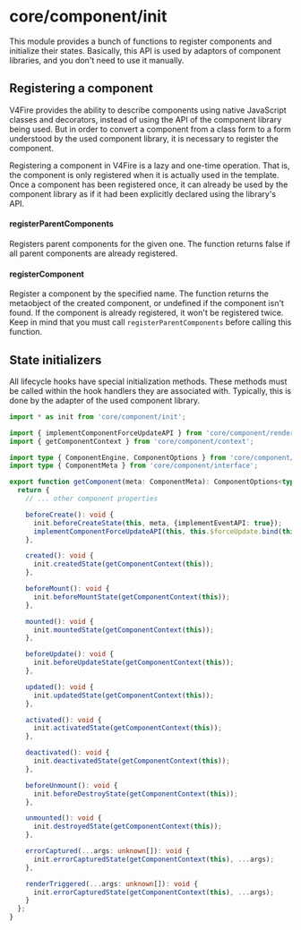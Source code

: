 # core/component/init

This module provides a bunch of functions to register components and initialize their states.
Basically, this API is used by adaptors of component libraries, and you don't need to use it manually.

## Registering a component

V4Fire provides the ability to describe components using native JavaScript classes and decorators,
instead of using the API of the component library being used. But in order to convert a component from a class form
to a form understood by the used component library, it is necessary to register the component.

Registering a component in V4Fire is a lazy and one-time operation. That is, the component is only registered when
it is actually used in the template. Once a component has been registered once, it can already be used
by the component library as if it had been explicitly declared using the library's API.

#### registerParentComponents

Registers parent components for the given one.
The function returns false if all parent components are already registered.

#### registerComponent

Register a component by the specified name.
The function returns the metaobject of the created component, or undefined if the component isn't found.
If the component is already registered, it won't be registered twice.
Keep in mind that you must call `registerParentComponents` before calling this function.

## State initializers

All lifecycle hooks have special initialization methods. These methods must be called within the hook handlers
they are associated with. Typically, this is done by the adapter of the used component library.

```typescript
import * as init from 'core/component/init';

import { implementComponentForceUpdateAPI } from 'core/component/render';
import { getComponentContext } from 'core/component/context';

import type { ComponentEngine, ComponentOptions } from 'core/component/engines';
import type { ComponentMeta } from 'core/component/interface';

export function getComponent(meta: ComponentMeta): ComponentOptions<typeof ComponentEngine> {
  return {
    // ... other component properties

    beforeCreate(): void {
      init.beforeCreateState(this, meta, {implementEventAPI: true});
      implementComponentForceUpdateAPI(this, this.$forceUpdate.bind(this));
    },

    created(): void {
      init.createdState(getComponentContext(this));
    },

    beforeMount(): void {
      init.beforeMountState(getComponentContext(this));
    },

    mounted(): void {
      init.mountedState(getComponentContext(this));
    },

    beforeUpdate(): void {
      init.beforeUpdateState(getComponentContext(this));
    },

    updated(): void {
      init.updatedState(getComponentContext(this));
    },

    activated(): void {
      init.activatedState(getComponentContext(this));
    },

    deactivated(): void {
      init.deactivatedState(getComponentContext(this));
    },

    beforeUnmount(): void {
      init.beforeDestroyState(getComponentContext(this));
    },

    unmounted(): void {
      init.destroyedState(getComponentContext(this));
    },

    errorCaptured(...args: unknown[]): void {
      init.errorCapturedState(getComponentContext(this), ...args);
    },

    renderTriggered(...args: unknown[]): void {
      init.errorCapturedState(getComponentContext(this), ...args);
    }
  };
}
```
